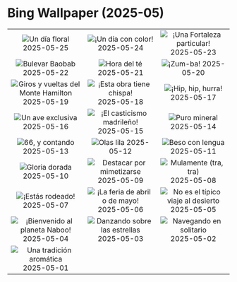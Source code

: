 # Bing Wallpaper (2025-05)

|  |  |  |
|:---:|:---:|:---:|
| ![](https://www.bing.com/th?id=OHR.ButchartFlowers_ES-ES7597902522_400x240.jpg "Un día floral") 2025-05-25 | ![](https://www.bing.com/th?id=OHR.CordobaFairMay_ES-ES7420260422_400x240.jpg "¡Un día con color!") 2025-05-24 | ![](https://www.bing.com/th?id=OHR.ButterflyTurtle_ES-ES7080957238_400x240.jpg "¡Una Fortaleza particular!") 2025-05-23 |
| ![](https://www.bing.com/th?id=OHR.BaobabAvenue_ES-ES6995432921_400x240.jpg "Bulevar Baobab") 2025-05-22 | ![](https://www.bing.com/th?id=OHR.SongyangTeaGarden_ES-ES6785967738_400x240.jpg "Hora del té") 2025-05-21 | ![](https://www.bing.com/th?id=OHR.HoneyBeeLavender_ES-ES6507436350_400x240.jpg "¡Zum-ba!") 2025-05-20 |
| ![](https://www.bing.com/th?id=OHR.MountHamilton_ES-ES6396197692_400x240.jpg "Giros y vueltas del Monte Hamilton") 2025-05-19 | ![](https://www.bing.com/th?id=OHR.DufyRoom_ES-ES6280339322_400x240.jpg "¡Esta obra tiene chispa!") 2025-05-18 | ![](https://www.bing.com/th?id=OHR.LaGeriaLanzarote_ES-ES6158465086_400x240.jpg "¡Hip, hip, hurra!") 2025-05-17 |
| ![](https://www.bing.com/th?id=OHR.GreenMacaw_ES-ES6043560768_400x240.jpg "Un ave exclusiva") 2025-05-16 | ![](https://www.bing.com/th?id=OHR.SanIsidroMadrid_ES-ES1627425280_400x240.jpg "¡El casticismo madrileño!") 2025-05-15 | ![](https://www.bing.com/th?id=OHR.SardiniaFlavia_ES-ES1538171491_400x240.jpg "Puro mineral") 2025-05-14 |
| ![](https://www.bing.com/th?id=OHR.TorresChile_ES-ES1426138638_400x240.jpg "66, y contando") 2025-05-13 | ![](https://www.bing.com/th?id=OHR.IrisGarden_ES-ES1321322600_400x240.jpg "Olas lila") 2025-05-12 | ![](https://www.bing.com/th?id=OHR.LeopardMother_ES-ES1210066604_400x240.jpg "Beso con lengua") 2025-05-11 |
| ![](https://www.bing.com/th?id=OHR.MinnesotaRotunda_ES-ES1077273863_400x240.jpg "Gloria dorada") 2025-05-10 | ![](https://www.bing.com/th?id=OHR.CuteChameleon_ES-ES0921973788_400x240.jpg "Destacar por mimetizarse") 2025-05-09 | ![](https://www.bing.com/th?id=OHR.RhyoliteDonkeys_ES-ES0826770025_400x240.jpg "Mulamente (tra, tra)") 2025-05-08 |
| ![](https://www.bing.com/th?id=OHR.DunluceIreland_ES-ES0624885257_400x240.jpg "¡Estás rodeado!") 2025-05-07 | ![](https://www.bing.com/th?id=OHR.SevillaFairMay_ES-ES5278862844_400x240.jpg "¡La feria de abril o de mayo!") 2025-05-06 | ![](https://www.bing.com/th?id=OHR.FlyoverNamibia_ES-ES6293940191_400x240.jpg "No es el típico viaje al desierto") 2025-05-05 |
| ![](https://www.bing.com/th?id=OHR.SevilleNaboo_ES-ES5034292868_400x240.jpg "¡Bienvenido al planeta Naboo!") 2025-05-04 | ![](https://www.bing.com/th?id=OHR.ArchesGalaxy_ES-ES4610522421_400x240.jpg "Danzando sobre las estrellas") 2025-05-03 | ![](https://www.bing.com/th?id=OHR.BrazilHeron_ES-ES2902878903_400x240.jpg "Navegando en solitario") 2025-05-02 |
| ![](https://www.bing.com/th?id=OHR.PinkPlumeria_ES-ES3406077464_400x240.jpg "Una tradición aromática") 2025-05-01 |  |  |

